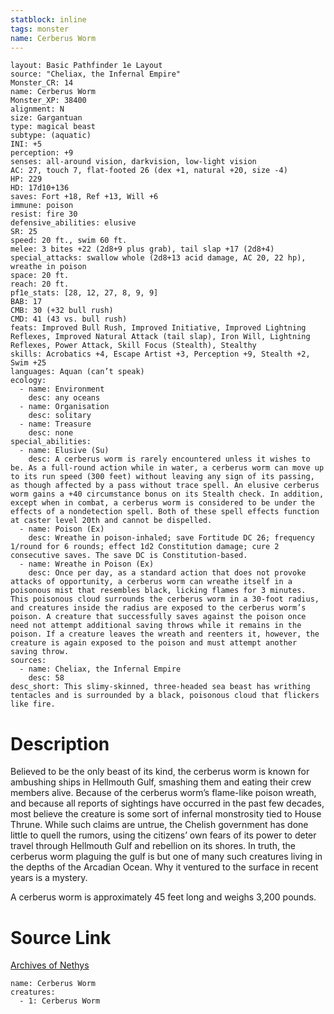 ```yaml
---
statblock: inline
tags: monster
name: Cerberus Worm
---
```

```statblock
layout: Basic Pathfinder 1e Layout
source: "Cheliax, the Infernal Empire"
Monster_CR: 14
name: Cerberus Worm
Monster_XP: 38400
alignment: N
size: Gargantuan
type: magical beast
subtype: (aquatic)
INI: +5
perception: +9
senses: all-around vision, darkvision, low-light vision
AC: 27, touch 7, flat-footed 26 (dex +1, natural +20, size -4)
HP: 229
HD: 17d10+136
saves: Fort +18, Ref +13, Will +6
immune: poison
resist: fire 30
defensive_abilities: elusive
SR: 25
speed: 20 ft., swim 60 ft.
melee: 3 bites +22 (2d8+9 plus grab), tail slap +17 (2d8+4)
special_attacks: swallow whole (2d8+13 acid damage, AC 20, 22 hp), wreathe in poison
space: 20 ft.
reach: 20 ft.
pf1e_stats: [28, 12, 27, 8, 9, 9]
BAB: 17
CMB: 30 (+32 bull rush)
CMD: 41 (43 vs. bull rush)
feats: Improved Bull Rush, Improved Initiative, Improved Lightning Reflexes, Improved Natural Attack (tail slap), Iron Will, Lightning Reflexes, Power Attack, Skill Focus (Stealth), Stealthy
skills: Acrobatics +4, Escape Artist +3, Perception +9, Stealth +2, Swim +25
languages: Aquan (can’t speak)
ecology:
  - name: Environment
    desc: any oceans
  - name: Organisation
    desc: solitary
  - name: Treasure
    desc: none
special_abilities:
  - name: Elusive (Su)
    desc: A cerberus worm is rarely encountered unless it wishes to be. As a full-round action while in water, a cerberus worm can move up to its run speed (300 feet) without leaving any sign of its passing, as though affected by a pass without trace spell. An elusive cerberus worm gains a +40 circumstance bonus on its Stealth check. In addition, except when in combat, a cerberus worm is considered to be under the effects of a nondetection spell. Both of these spell effects function at caster level 20th and cannot be dispelled.
  - name: Poison (Ex)
    desc: Wreathe in poison-inhaled; save Fortitude DC 26; frequency 1/round for 6 rounds; effect 1d2 Constitution damage; cure 2 consecutive saves. The save DC is Constitution-based.
  - name: Wreathe in Poison (Ex)
    desc: Once per day, as a standard action that does not provoke attacks of opportunity, a cerberus worm can wreathe itself in a poisonous mist that resembles black, licking flames for 3 minutes. This poisonous cloud surrounds the cerberus worm in a 30-foot radius, and creatures inside the radius are exposed to the cerberus worm’s poison. A creature that successfully saves against the poison once need not attempt additional saving throws while it remains in the poison. If a creature leaves the wreath and reenters it, however, the creature is again exposed to the poison and must attempt another saving throw.
sources:
  - name: Cheliax, the Infernal Empire
    desc: 58
desc_short: This slimy-skinned, three-headed sea beast has writhing tentacles and is surrounded by a black, poisonous cloud that flickers like fire.
```
# Description
Believed to be the only beast of its kind, the cerberus worm is known for ambushing ships in Hellmouth Gulf, smashing them and eating their crew members alive. Because of the cerberus worm’s flame-like poison wreath, and because all reports of sightings have occurred in the past few decades, most believe the creature is some sort of infernal monstrosity tied to House Thrune. While such claims are untrue, the Chelish government has done little to quell the rumors, using the citizens’ own fears of its power to deter travel through Hellmouth Gulf and rebellion on its shores. In truth, the cerberus worm plaguing the gulf is but one of many such creatures living in the depths of the Arcadian Ocean. Why it ventured to the surface in recent years is a mystery.

A cerberus worm is approximately 45 feet long and weighs 3,200 pounds.
# Source Link
[Archives of Nethys](https://aonprd.com/MonsterDisplay.aspx?ItemName=Cerberus%20Worm)
```encounter-table
name: Cerberus Worm
creatures:
  - 1: Cerberus Worm
```
